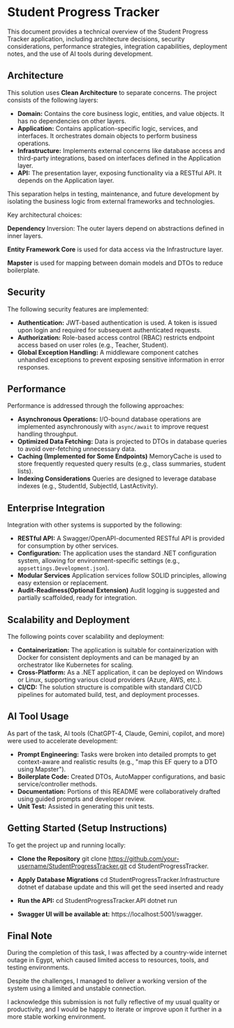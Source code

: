 # Student Progress Tracker

This document provides a technical overview of the Student Progress Tracker application, including architecture decisions, security considerations, performance strategies, integration capabilities, deployment notes, and the use of AI tools during development.

## Architecture

This solution uses **Clean Architecture** to separate concerns. The project consists of the following layers:

-   **Domain:** Contains the core business logic, entities, and value objects. It has no dependencies on other layers.
-   **Application:** Contains application-specific logic, services, and interfaces. It orchestrates domain objects to perform business operations.
-   **Infrastructure:** Implements external concerns like database access and third-party integrations, based on interfaces defined in the Application layer.
-   **API:** The presentation layer, exposing functionality via a RESTful API. It depends on the Application layer.

This separation helps in testing, maintenance, and future development by isolating the business logic from external frameworks and technologies.

Key architectural choices:

**Dependency** Inversion: The outer layers depend on abstractions defined in inner layers.

**Entity Framework Core** is used for data access via the Infrastructure layer.

**Mapster** is used for mapping between domain models and DTOs to reduce boilerplate.


## Security

The following security features are implemented:

-   **Authentication:** JWT-based authentication is used. A token is issued upon login and required for subsequent authenticated requests.
-   **Authorization:** Role-based access control (RBAC) restricts endpoint access based on user roles (e.g., Teacher, Student).
-   **Global Exception Handling:** A middleware component catches unhandled exceptions to prevent exposing sensitive information in error responses.

## Performance

Performance is addressed through the following approaches:

-   **Asynchronous Operations:** I/O-bound database operations are implemented asynchronously with `async/await` to improve request handling throughput.
-   **Optimized Data Fetching:** Data is projected to DTOs in database queries to avoid over-fetching unnecessary data.
-   **Caching (Implemented for Some Endpoints)**  MemoryCache is used to store frequently requested query results (e.g., class summaries, student lists).
-   **Indexing Considerations**   Queries are designed to leverage database indexes (e.g., StudentId, SubjectId, LastActivity).

## Enterprise Integration

Integration with other systems is supported by the following:

-   **RESTful API:** A Swagger/OpenAPI-documented RESTful API is provided for consumption by other services.
-   **Configuration:** The application uses the standard .NET configuration system, allowing for environment-specific settings (e.g., `appsettings.Development.json`).
-   **Modular Services**  Application services follow SOLID principles, allowing easy extension or replacement.
-   **Audit-Readiness(Optional Extension)** Audit logging is suggested and partially scaffolded, ready for integration.

## Scalability and Deployment

The following points cover scalability and deployment:

-   **Containerization:** The application is suitable for containerization with Docker for consistent deployments and can be managed by an orchestrator like Kubernetes for scaling.
-   **Cross-Platform:** As a .NET application, it can be deployed on Windows or Linux, supporting various cloud providers (Azure, AWS, etc.).
-   **CI/CD:** The solution structure is compatible with standard CI/CD pipelines for automated build, test, and deployment processes.

## AI Tool Usage

As part of the task, AI tools (ChatGPT-4, Claude, Gemini, copilot, and more) were used to accelerate development:

-   **Prompt Engineering:** Tasks were broken into detailed prompts to get context-aware and realistic results (e.g., "map this EF query to a DTO using Mapster").
-   **Boilerplate Code:** Created DTOs, AutoMapper configurations, and basic service/controller methods.
-   **Documentation:** Portions of this README were collaboratively drafted using guided prompts and developer review.
-   **Unit Test:** Assisted in generating this unit tests.

## Getting Started (Setup Instructions)
To get the project up and running locally:
-   **Clone the Repository** 
git clone https://github.com/your-username/StudentProgressTracker.git
cd StudentProgressTracker.
-   **Apply Database Migrations** 
cd StudentProgressTracker.Infrastructure
dotnet ef database update
and this will get the seed inserted and ready
-   **Run the API:** 
cd StudentProgressTracker.API
dotnet run

-   **Swagger UI will be available at:** https://localhost:5001/swagger.

## Final Note
During the completion of this task, I was affected by a country-wide internet outage in Egypt, which caused limited access to resources, tools, and testing environments.

Despite the challenges, I managed to deliver a working version of the system using a limited and unstable connection.

I acknowledge this submission is not fully reflective of my usual quality or productivity, and I would be happy to iterate or improve upon it further in a more stable working environment.